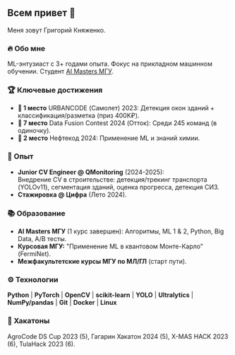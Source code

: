 ## Всем привет 👋
Меня зовут Григорий Княженко.

### 🔥 Обо мне
ML-энтузиаст с 3+ годами опыта. Фокус на прикладном машинном обучении. Студент [AI Masters МГУ](https://aimasters.ru/).

### 🏆 Ключевые достижения
*   **🥇 1 место** URBANCODE (Самолет) 2023: Детекция окон зданий + классификация/разметка (приз 400K₽).
*   **🏅 7 место** Data Fusion Contest 2024 (Отток): Среди 245 команд (в одиночку).
*   **🥈 2 место** Нефтекод 2024: Применение ML и знаний химии.

### 💼 Опыт
*   **Junior CV Engineer @ QMonitoring** (2024-2025):  
    Внедрение CV в строительстве: детекция/трекинг транспорта (YOLOv11), сегментация зданий, оценка прогресса, детекция СИЗ.
*   **Стажировка @ Цифра** (Лето 2024).

### 📚 Образование
*   **AI Masters МГУ** (1 курс завершен): Алгоритмы, ML 1 & 2, Python, Big Data, A/B тесты.
*   **Курсовая МГУ:** "Применение ML в квантовом Монте-Карло" (FermiNet).
*   **Межфакультетские курсы МГУ по МЛ/ГЛ** (старт пути).

### ⚙️ Технологии
**Python** | **PyTorch** | **OpenCV** | **scikit-learn** | **YOLO** | **Ultralytics** | **NumPy/pandas** | **Git** | **Docker** | **Linux**

### 🚀 Хакатоны
AgroCode DS Cup 2023 (5), Гагарин Хакатон 2024 (5), X-MAS HACK 2023 (6), TulaHack 2023 (6).
